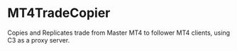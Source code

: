# MT4TradeCopier
Copies and Replicates trade from Master MT4 to follower MT4 clients, using C3 as a proxy server.
